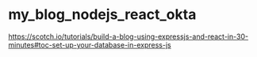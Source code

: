# my_blog_nodejs_react_okta

https://scotch.io/tutorials/build-a-blog-using-expressjs-and-react-in-30-minutes#toc-set-up-your-database-in-express-js
